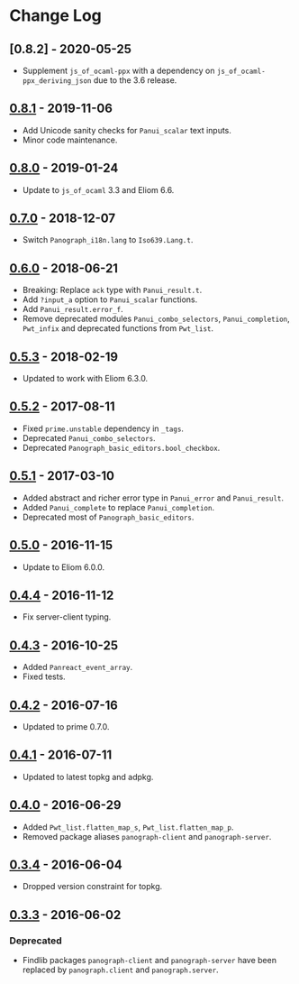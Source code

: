 # Change Log

## [0.8.2] - 2020-05-25

- Supplement `js_of_ocaml-ppx` with a dependency on
  `js_of_ocaml-ppx_deriving_json` due to the 3.6 release.

## [0.8.1] - 2019-11-06

- Add Unicode sanity checks for `Panui_scalar` text inputs.
- Minor code maintenance.

## [0.8.0] - 2019-01-24

- Update to `js_of_ocaml` 3.3 and Eliom 6.6.

## [0.7.0] - 2018-12-07

- Switch `Panograph_i18n.lang` to `Iso639.Lang.t`.

## [0.6.0] - 2018-06-21

- Breaking: Replace `ack` type with `Panui_result.t`.
- Add `?input_a` option to `Panui_scalar` functions.
- Add `Panui_result.error_f`.
- Remove deprecated modules `Panui_combo_selectors`, `Panui_completion`,
  `Pwt_infix` and deprecated functions from `Pwt_list`.

## [0.5.3] - 2018-02-19

- Updated to work with Eliom 6.3.0.

## [0.5.2] - 2017-08-11

- Fixed `prime.unstable` dependency in `_tags`.
- Deprecated `Panui_combo_selectors`.
- Deprecated `Panograph_basic_editors.bool_checkbox`.

## [0.5.1] - 2017-03-10

- Added abstract and richer error type in `Panui_error` and `Panui_result`.
- Added `Panui_complete` to replace `Panui_completion`.
- Deprecated most of `Panograph_basic_editors`.

## [0.5.0] - 2016-11-15

- Update to Eliom 6.0.0.

## [0.4.4] - 2016-11-12

- Fix server-client typing.

## [0.4.3] - 2016-10-25

- Added `Panreact_event_array`.
- Fixed tests.

## [0.4.2] - 2016-07-16

- Updated to prime 0.7.0.

## [0.4.1] - 2016-07-11

- Updated to latest topkg and adpkg.

## [0.4.0] - 2016-06-29

- Added `Pwt_list.flatten_map_s`, `Pwt_list.flatten_map_p`.
- Removed package aliases `panograph-client` and `panograph-server`.

## [0.3.4] - 2016-06-04

- Dropped version constraint for topkg.

## [0.3.3] - 2016-06-02

### Deprecated
- Findlib packages `panograph-client` and `panograph-server` have been
  replaced by `panograph.client` and `panograph.server`.

[0.8.1]: https://github.com/paurkedal/panograph/compare/v0.8.0...v0.8.1
[0.8.0]: https://github.com/paurkedal/panograph/compare/v0.7.0...v0.8.0
[0.7.0]: https://github.com/paurkedal/panograph/compare/v0.6.0...v0.7.0
[0.6.0]: https://github.com/paurkedal/panograph/compare/0.5.3...v0.6.0
[0.5.3]: https://github.com/paurkedal/panograph/compare/0.5.2...0.5.3
[0.5.2]: https://github.com/paurkedal/panograph/compare/0.5.1...0.5.2
[0.5.1]: https://github.com/paurkedal/panograph/compare/0.5.0...0.5.1
[0.5.0]: https://github.com/paurkedal/panograph/compare/0.4.4...0.5.0
[0.4.4]: https://github.com/paurkedal/panograph/compare/0.4.3...0.4.4
[0.4.3]: https://github.com/paurkedal/panograph/compare/0.4.2...0.4.3
[0.4.2]: https://github.com/paurkedal/panograph/compare/0.4.1...0.4.2
[0.4.1]: https://github.com/paurkedal/panograph/compare/0.4.0...0.4.1
[0.4.0]: https://github.com/paurkedal/panograph/compare/0.3.4...0.4.0
[0.3.4]: https://github.com/paurkedal/panograph/compare/0.3.3...0.3.4
[0.3.3]: https://github.com/paurkedal/panograph/compare/0.3.2...0.3.3
